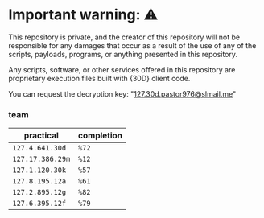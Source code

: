 # Important warning: ⚠️
This repository is private, and the creator of this repository will not be responsible for any damages that occur as a result of the use of any of the scripts, payloads, programs, or anything presented in this repository.

Any scripts, software, or other services offered in this repository are proprietary execution files built with {30D} client code.

You can request the decryption key: "127.30d.pastor976@slmail.me"

### team

| practical | completion |
| ------- | ---------- |
| `127.4.641.30d` | `%72` |
| `127.17.386.29m` | `%12` |
| `127.1.120.30k` | `%57` | 
| `127.8.195.12a` | `%61` | 
| `127.2.895.12g` | `%82` |
| `127.6.395.12f` | `%79` |
